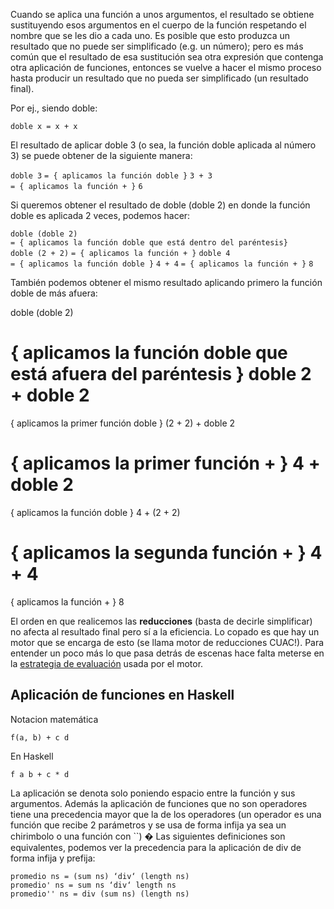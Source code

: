 Cuando se aplica una función a unos argumentos, el resultado se obtiene sustituyendo esos argumentos en el cuerpo de la función respetando el nombre que se les dio a cada uno. Es posible que esto produzca un resultado que no puede ser simplificado (e.g. un número); pero es más común que el resultado de esa sustitución sea otra expresión que contenga otra aplicación de funciones, entonces se vuelve a hacer el mismo proceso hasta producir un resultado que no pueda ser simplificado (un resultado final).

Por ej., siendo doble:

`doble x = x + x`

El resultado de aplicar doble 3 (o sea, la función doble aplicada al número 3) se puede obtener de la siguiente manera:

`doble 3`
`= { aplicamos la función doble }`
`3 + 3`
`= { aplicamos la función + }`
`6`

Si queremos obtener el resultado de doble (doble 2) en donde la función doble es aplicada 2 veces, podemos hacer:

`doble (doble 2)`
`= { aplicamos la función doble que está dentro del paréntesis}`
`doble (2 + 2)`
`= { aplicamos la función + }`
`doble 4`
`= { aplicamos la función doble }`
`4 + 4`
`= { aplicamos la función + }`
`8`

También podemos obtener el mismo resultado aplicando primero la función doble de más afuera:

doble (doble 2)

{ aplicamos la función doble que está afuera del paréntesis } doble 2 + doble 2
===============================================================================

{ aplicamos la primer función doble } (2 + 2) + doble 2

{ aplicamos la primer función + } 4 + doble 2
=============================================

{ aplicamos la función doble } 4 + (2 + 2)

{ aplicamos la segunda función + } 4 + 4
========================================

{ aplicamos la función + } 8

El orden en que realicemos las **reducciones** (basta de decirle simplificar) no afecta al resultado final pero sí a la eficiencia. Lo copado es que hay un motor que se encarga de esto (se llama motor de reducciones CUAC!). Para entender un poco más lo que pasa detrás de escenas hace falta meterse en la [estrategia de evaluación](estrategias-de-evaluacion.md) usada por el motor.

Aplicación de funciones en Haskell
----------------------------------

Notacion matemática

`f(a, b) + c d`

En Haskell

`f a b + c * d`

La aplicación se denota solo poniendo espacio entre la función y sus argumentos. Además la aplicación de funciones que no son operadores tiene una precedencia mayor que la de los operadores (un operador es una función que recibe 2 parámetros y se usa de forma infija ya sea un chirimbolo o una función con \`\`) � Las siguientes definiciones son equivalentes, podemos ver la precedencia para la aplicación de div de forma infija y prefija:

`promedio ns = (sum ns) ‘div‘ (length ns)`
`promedio' ns = sum ns ‘div‘ length ns`
`promedio'' ns = div (sum ns) (length ns)`
